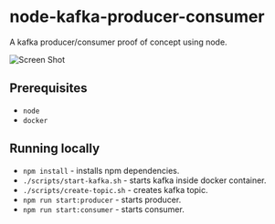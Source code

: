 # node-kafka-producer-consumer

A kafka producer/consumer proof of concept using node.

![Screen Shot](https://user-images.githubusercontent.com/17026751/115368228-cbcd0000-a1be-11eb-9d17-6ada1ad5ff98.png)
## Prerequisites

* `node`
* `docker`

## Running locally

* `npm install` - installs npm dependencies.
* `./scripts/start-kafka.sh` - starts kafka inside docker container.
* `./scripts/create-topic.sh` - creates kafka topic.
* `npm run start:producer` - starts producer.
* `npm run start:consumer` - starts consumer.
